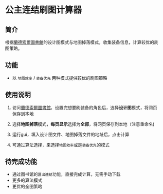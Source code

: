 # 公主连结刷图计算器  

## 简介

根据[蘭德索爾圖書館](https://pcredivewiki.tw/Armory)的设计图模式与地图掉落模式，收集装备信息，计算较优的刷图策略。

## 功能

- 以 `地图效率` / `装备优先` 两种模式提供较优的刷图策略

## 使用说明

1. 访问[蘭德索爾圖書館](https://pcredivewiki.tw/Armory)，设置完想要刷装备的角色后，选择**设计图**模式，将网页保存到本地  

2. 选择**地图掉落**模式，**每页显示**选择为**全部**，将网页保存到本地（注意重命名)  

3. 运行gui，填入设计图文件、地图掉落文件的地址后，点击计算  

4. 可通过算法选择，来选择`地图效率`或是`装备优先`的模式

## 待完成功能
  - 通过图书馆的`匯出連結`功能，直接完成计算，无需手动下载
  - 更多的算法模式
  - 更优的全图策略